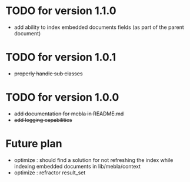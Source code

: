 TODO for version 1.1.0
==============

* add ability to index embedded documents fields (as part of the parent document)

TODO for version 1.0.1
==============

* <strike>properly handle sub classes</strike>

TODO for version 1.0.0
==============

* <strike>add documentation for mebla in README.md</strike>
* <strike>add logging capabilities</strike>

Future plan
=======

* optimize : should find a solution for not refreshing the index while indexing embedded documents in lib/mebla/context
* optimize : refractor result_set